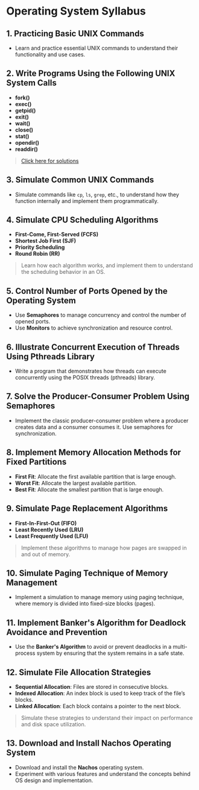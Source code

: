 # Operating System Syllabus

## 1. Practicing Basic UNIX Commands

- Learn and practice essential UNIX commands to understand their functionality and use cases.

## 2. Write Programs Using the Following UNIX System Calls

- **fork()**
- **exec()**
- **getpid()**
- **exit()**
- **wait()**
- **close()**
- **stat()**
- **opendir()**
- **readdir()**

> [Click here for solutions](./lab2)

## 3. Simulate Common UNIX Commands

- Simulate commands like `cp`, `ls`, `grep`, etc., to understand how they function internally and implement them programmatically.

## 4. Simulate CPU Scheduling Algorithms

- **First-Come, First-Served (FCFS)**
- **Shortest Job First (SJF)**
- **Priority Scheduling**
- **Round Robin (RR)**

> Learn how each algorithm works, and implement them to understand the scheduling behavior in an OS.

## 5. Control Number of Ports Opened by the Operating System

- Use **Semaphores** to manage concurrency and control the number of opened ports.
- Use **Monitors** to achieve synchronization and resource control.

## 6. Illustrate Concurrent Execution of Threads Using Pthreads Library

- Write a program that demonstrates how threads can execute concurrently using the POSIX threads (pthreads) library.

## 7. Solve the Producer-Consumer Problem Using Semaphores

- Implement the classic producer-consumer problem where a producer creates data and a consumer consumes it. Use semaphores for synchronization.

## 8. Implement Memory Allocation Methods for Fixed Partitions

- **First Fit**: Allocate the first available partition that is large enough.
- **Worst Fit**: Allocate the largest available partition.
- **Best Fit**: Allocate the smallest partition that is large enough.

## 9. Simulate Page Replacement Algorithms

- **First-In-First-Out (FIFO)**
- **Least Recently Used (LRU)**
- **Least Frequently Used (LFU)**

> Implement these algorithms to manage how pages are swapped in and out of memory.

## 10. Simulate Paging Technique of Memory Management

- Implement a simulation to manage memory using paging technique, where memory is divided into fixed-size blocks (pages).

## 11. Implement Banker's Algorithm for Deadlock Avoidance and Prevention

- Use the **Banker's Algorithm** to avoid or prevent deadlocks in a multi-process system by ensuring that the system remains in a safe state.

## 12. Simulate File Allocation Strategies

- **Sequential Allocation**: Files are stored in consecutive blocks.
- **Indexed Allocation**: An index block is used to keep track of the file’s blocks.
- **Linked Allocation**: Each block contains a pointer to the next block.

> Simulate these strategies to understand their impact on performance and disk space utilization.

## 13. Download and Install Nachos Operating System

- Download and install the **Nachos** operating system.
- Experiment with various features and understand the concepts behind OS design and implementation.
